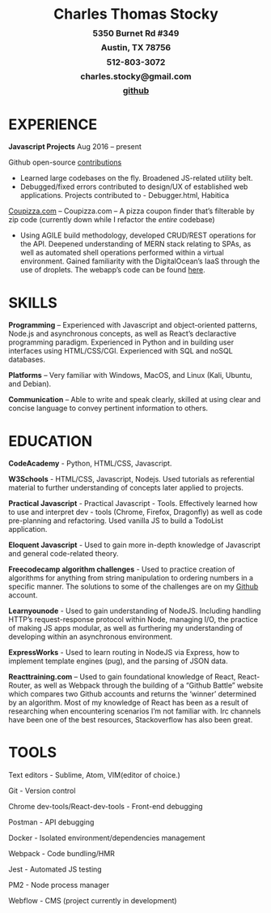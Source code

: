 <h1 style='text-align:center'>Charles Thomas Stocky</h1>
<h3 style='text-align:center; margin-top:-8px' >5350 Burnet Rd #349</h3>
<h3 style='text-align:center; margin-top:-8px'>Austin, TX 78756</h3>
<h3 style='text-align:center; margin-top:-8px'>512-803-3072</h3>
<h3 style='text-align:center; margin-top:-8px'>charles.stocky@gmail.com</h3>
<h3 style='text-align:center; margin-top:-8px;'><a href='https://github.com/CharlesStocky'>github</a></h3>

<h1>EXPERIENCE</h1>

<b>Javascript Projects</b>
Aug 2016 – present

Github open-source <a href='https://github.com/charlesstocky'>contributions</a> <br>
- Learned large codebases on the fly. Broadened JS-related utility belt. </br>         
- Debugged/fixed errors contributed to design/UX of established web applications. 
Projects contributed to -  Debugger.html, Habitica

<a href='https://coupizza.com'>Coupizza.com</a> – Coupizza.com – A pizza coupon finder that’s filterable by zip code
(currently down while I refactor the *entire* codebase) 
- Using AGILE build methodology, developed CRUD/REST operations for the API. Deepened understanding of MERN stack relating to SPAs, as well as automated shell operations performed within a virtual environment. Gained familiarity with the DigitalOcean’s IaaS through the use of droplets. The webapp’s code can be found <a href='https://github.com/CharlesStocky/coupizza.git'>here</a>.

<h1>SKILLS</h1>

<b>Programming</b> – Experienced with Javascript and object-oriented patterns, Node.js and
asynchronous concepts, as well as React’s declaractive programming paradigm.
Experienced in Python and in building user interfaces using HTML/CSS/CGI.
Experienced with SQL and noSQL databases.

<b>Platforms</b> – Very familiar with Windows, MacOS, and Linux (Kali,
Ubuntu, and Debian).

<b>Communication</b> – Able to write and speak clearly, skilled at using clear and concise
language to convey pertinent information to others.

<h1>EDUCATION</h1>
<b>CodeAcademy</b> - Python, HTML/CSS, Javascript. <br/>

<b>W3Schools</b> - HTML/CSS, Javascript, Nodejs. Used tutorials as referential material to further understanding of concepts later applied to projects. 

<b>Practical Javascript</b> - Practical Javascript - Tools. Effectively learned how to use and interpret dev - tools (Chrome, Firefox, Dragonfly) as well as code pre-planning and refactoring. Used vanilla JS to build a TodoList application.  

<b>Eloquent Javascript</b> - Used to gain more in-depth knowledge of Javascript and
general code-related theory.

<b>Freecodecamp algorithm challenges</b> - Used to practice creation of algorithms for
anything from string manipulation to ordering numbers in a specific manner. 
The solutions to some of the challenges are on my <a href='https://github.com/CharlesStocky/Free-Code-Camp-algorithm-solutions'>Github</a> account.

<b>Learnyounode</b> - Used to gain understanding of NodeJS. Including handling HTTP’s request-response protocol within Node, managing I/O, the practice of making JS apps modular, as
well as furthering my understanding of developing within an asynchronous environment.

<b>ExpressWorks</b> - Used to learn routing in NodeJS via Express, how to implement template
engines (pug), and the parsing of JSON data.

<b>Reacttraining.com</b> – Used to gain foundational knowledge of React, React-Router, as
well as Webpack through the building of a “Github Battle” website which compares two
Github accounts and returns the ‘winner’ determined by an algorithm.
Most of my knowledge of React has been as a result of researching when encountering
scenarios I’m not familiar with. Irc channels have been one of the best resources,
Stackoverflow has also been great.

<h1>TOOLS</h1>
Text editors - Sublime, Atom, VIM(editor of choice.)

Git - Version control

Chrome dev-tools/React-dev-tools - Front-end debugging

Postman - API debugging

Docker - Isolated environment/dependencies management

Webpack - Code bundling/HMR  

Jest - Automated JS testing

PM2 - Node process manager

Webflow - CMS (project currently in development)
